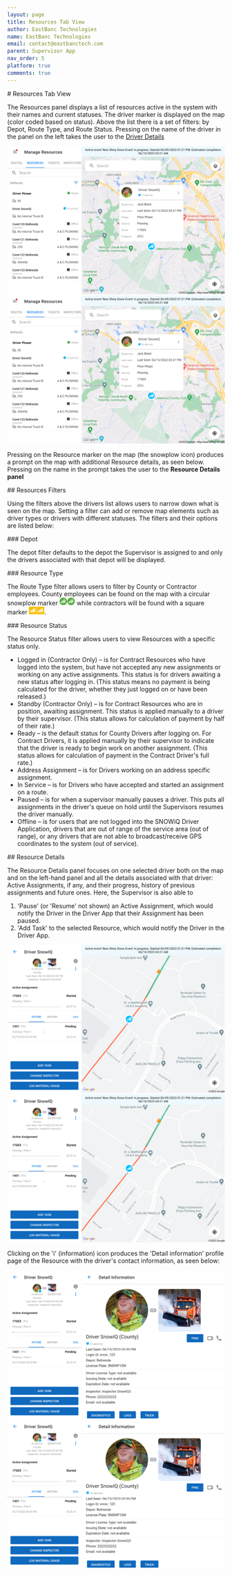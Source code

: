 ```yaml
---
layout: page
title: Resources Tab View
author: EastBanc Technologies
name: EastBanc Technologies
email: contact@eastbanctech.com
parent: Supervisor App
nav_order: 5
platform: true
comments: true
---
```

<section id="Resources-Tab-View" markdown="1">
# Resources Tab View

The Resources panel displays a list of resources active in the system with their names and current statuses. The driver marker is displayed on the map (color coded based on status). Above the list there is a set of filters: by Depot, Route Type, and Route Status. Pressing on the name of the driver in the panel on the left takes the user to the [Driver Details](#Driver-Details)

<img src="images/supervisor/sa-drivers-tab-view/drivers-tab-android.png" class="android width-xl" data-lightbox="1" />
<img src="images/supervisor/sa-drivers-tab-view/drivers-tab-ios.png" class="ios width-xl" data-lightbox="2" />

Pressing on the Resource marker on the map (the snowplow icon) produces a prompt on the map with additional Resource details, as seen below. Pressing on the name in the prompt takes the user to the **Resource Details panel**

<section id="Resources-Filters" markdown="1">
## Resources Filters

Using the filters above the drivers list allows users to narrow down what is seen on the map. Setting a filter can add or remove map elements such as driver types or drivers with different statuses. The filters and their options are listed below:

<section id="Depot" markdown="1">
### Depot

The depot filter defaults to the depot the Supervisor is assigned to and only the drivers associated with that depot will be displayed. 
</section>

<section id="Resource-Type" markdown="1">
### Resource Type

The Route Type filter allows users to filter by County or Contractor employees. County employees can be found on the map with a circular snowplow marker <img src="images/supervisor/sa-drivers-tab-view/driver-logo-android.png" class="android" style="min-width:18px; width:18px; border:none;"/><img src="images/supervisor/sa-drivers-tab-view/driver-logo-ios.png" class="ios" style="min-width:18px; width:18px; border:none;"/> while contractors will be found with a square marker <img src="images/supervisor/sa-drivers-tab-view/driver-logo1-android.png" class="android" style="min-width:18px; width:18px; border:none;"/><img src="images/supervisor/sa-drivers-tab-view/driver-logo1-ios.png" class="ios" style="min-width:18px; width:18px; border:none;"/>.
</section>

<section id="Resource-Status" markdown="1">
### Resource Status

The Resource Status filter allows users to view Resources with a specific status only.

* Logged in (Contractor Only) –  is for Contract Resources who have logged into the system, but have not accepted any new assignments or working on any active assignments. This status is for drivers awaiting a new status after logging in. (This status means no payment is being calculated for the driver, whether they just logged on or have been released.)
* Standby (Contractor Only) – is for Contract Resources who are in position, awaiting assignment. This status is applied manually to a driver by their supervisor. (This status allows for calculation of payment by half of their rate.)   
* Ready – is the default status for County Drivers after logging on. For Contract Drivers, it is applied manually by their supervisor to indicate that the driver is ready to begin work on another assignment. (This status allows for calculation of payment in the Contract Driver's full rate.)
* Address Assignment – is for Drivers working on an address specific assignment.
* In Service – is for Drivers who have accepted and started an assignment on a route.
* Paused  – is for when a supervisor manually pauses a driver. This puts all assignments in the driver's queue on hold until the Supervisors resumes the driver manually. 
* Offline  – is for users that are not logged into the SNOWiQ Driver Application, drivers that are out of range of the service area (out of range), or any drivers that are not able to broadcast/receive GPS coordinates to the system (out of service).
</section>
</section>

<section id="Resource-Details" markdown="1">
## Resource Details

The Resource Details panel focuses on one selected driver both on the map and on the left-hand panel and all the details associated with that driver: Active Assignments, if any, and their progress, history of previous assignments and future ones. Here, the Supervisor is also able to 
1. 'Pause' (or 'Resume' not shown) an Active Assignment, which would notify the Driver in the Driver App that their Assignment has been paused.  
1. 'Add Task' to the selected Resource, which would notify the Driver in the Driver App. 

<img src="images/supervisor/sa-drivers-tab-view/driver-details-android.png" class="android width-xl" data-lightbox="5" />
<img src="images/supervisor/sa-drivers-tab-view/driver-details-ios.png" class="ios width-xl" data-lightbox="6" />

Clicking on the 'i' (information) icon produces the 'Detail information' profile page of the Resource with the driver's contact information, as seen below:

<img src="images/supervisor/sa-drivers-tab-view/driver-details1-android.png" class="android width-xl" data-lightbox="7" />
<img src="images/supervisor/sa-drivers-tab-view/driver-details1-ios.png" class="ios width-xl" data-lightbox="8" />
</section>
</section>